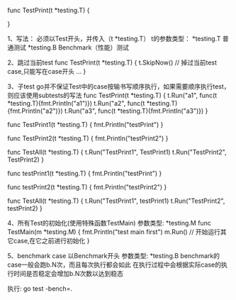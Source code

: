 func TestPrint(t *testing.T) {
  <!-- .... -->
}

1、写法： 必须以Test开头，并传入（t *testing.T）
t的参数类型：
  *testing.T 普通测试
  *testing.B Benchmark（性能）测试

2、跳过当前test
  func TestPrint(t *testing.T) {
    t.SkipNow() // 掉过当前test case,只能写在case开头
    ...
  }

3、子test
  go并不保证Test中的case按输书写顺序执行，如果需要顺序执行test，则应该使用subtests的写法
  func TestPrint(t *testing.T) {
    t.Run("a1", func(t *testing.T){fmt.Println("a1")})
    t.Run("a2", func(t *testing.T){fmt.Println("a2")})
    t.Run("a3", func(t *testing.T){fmt.Println("a3")})
  }

  <!-- 示例1 注意：以下写法，TestPrint1和TestPrint2都会执行两次 -->
  func TestPrint1(t *testing.T) {
    fmt.Println("testPrint")
  }

  func TestPrint2(t *testing.T) {
    fmt.Println("testPrint2")
  }

  func TestAll(t *testing.T) {
    t.Run("TestPrint1", TestPrint1)
    t.Run("TestPrint2", TestPrint2)
  }
  <!-- ******************************************************** -->

  <!-- 示例2 注意：(subtest开头T小写)以下写法，TestPrint1和TestPrint2只跑一次 -->
  func testPrint1(t *testing.T) {
    fmt.Println("testPrint")
  }

  func testPrint2(t *testing.T) {
    fmt.Println("testPrint2")
  }

  func TestAll(t *testing.T) {
    t.Run("TestPrint1", testPrint1)
    t.Run("TestPrint2", testPrint2)
  }
  <!-- ******************************************************** -->

4、所有Test的初始化(使用特殊函数TestMain)
  参数类型: *testing.M
  func TestMain(m *testing.M) {
    fmt.Println("test main first")
    m.Run() // 开始运行其它case,在它之前进行初始化
  }

5、benchmark
  case 以Benchmark开头
  参数类型: *testing.B
  benchmark的case一般会跑b.N次，而且每次执行都会如此
  在执行过程中会根据实际case的执行时间是否稳定会增加b.N次数以达到稳态

  执行:
  go test -bench=.